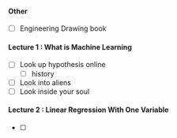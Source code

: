 #### Other

- [ ] Engineering Drawing book

#### Lecture 1 : What is Machine Learning

- [ ] Look up hypothesis online
  - [ ] history
- [ ] Look into aliens
- [ ] Look inside your soul

#### Lecture 2 : Linear Regression With One Variable

- [ ] 

